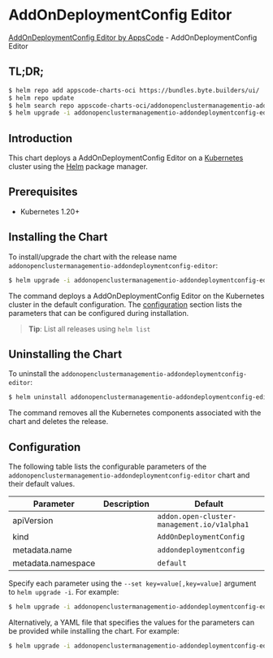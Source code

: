 # AddOnDeploymentConfig Editor

[AddOnDeploymentConfig Editor by AppsCode](https://byte.builders) - AddOnDeploymentConfig Editor

## TL;DR;

```bash
$ helm repo add appscode-charts-oci https://bundles.byte.builders/ui/
$ helm repo update
$ helm search repo appscode-charts-oci/addonopenclustermanagementio-addondeploymentconfig-editor --version=v0.4.20
$ helm upgrade -i addonopenclustermanagementio-addondeploymentconfig-editor appscode-charts-oci/addonopenclustermanagementio-addondeploymentconfig-editor -n default --create-namespace --version=v0.4.20
```

## Introduction

This chart deploys a AddOnDeploymentConfig Editor on a [Kubernetes](http://kubernetes.io) cluster using the [Helm](https://helm.sh) package manager.

## Prerequisites

- Kubernetes 1.20+

## Installing the Chart

To install/upgrade the chart with the release name `addonopenclustermanagementio-addondeploymentconfig-editor`:

```bash
$ helm upgrade -i addonopenclustermanagementio-addondeploymentconfig-editor appscode-charts-oci/addonopenclustermanagementio-addondeploymentconfig-editor -n default --create-namespace --version=v0.4.20
```

The command deploys a AddOnDeploymentConfig Editor on the Kubernetes cluster in the default configuration. The [configuration](#configuration) section lists the parameters that can be configured during installation.

> **Tip**: List all releases using `helm list`

## Uninstalling the Chart

To uninstall the `addonopenclustermanagementio-addondeploymentconfig-editor`:

```bash
$ helm uninstall addonopenclustermanagementio-addondeploymentconfig-editor -n default
```

The command removes all the Kubernetes components associated with the chart and deletes the release.

## Configuration

The following table lists the configurable parameters of the `addonopenclustermanagementio-addondeploymentconfig-editor` chart and their default values.

|     Parameter      | Description |                        Default                         |
|--------------------|-------------|--------------------------------------------------------|
| apiVersion         |             | <code>addon.open-cluster-management.io/v1alpha1</code> |
| kind               |             | <code>AddOnDeploymentConfig</code>                     |
| metadata.name      |             | <code>addondeploymentconfig</code>                     |
| metadata.namespace |             | <code>default</code>                                   |


Specify each parameter using the `--set key=value[,key=value]` argument to `helm upgrade -i`. For example:

```bash
$ helm upgrade -i addonopenclustermanagementio-addondeploymentconfig-editor appscode-charts-oci/addonopenclustermanagementio-addondeploymentconfig-editor -n default --create-namespace --version=v0.4.20 --set apiVersion=addon.open-cluster-management.io/v1alpha1
```

Alternatively, a YAML file that specifies the values for the parameters can be provided while
installing the chart. For example:

```bash
$ helm upgrade -i addonopenclustermanagementio-addondeploymentconfig-editor appscode-charts-oci/addonopenclustermanagementio-addondeploymentconfig-editor -n default --create-namespace --version=v0.4.20 --values values.yaml
```
